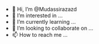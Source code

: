 - 👋 Hi, I’m @Mudassirazazd
- 👀 I’m interested in ...
- 🌱 I’m currently learning ...
- 💞️ I’m looking to collaborate on ...
- 📫 How to reach me ...

<!---
Mudassirazazd/Mudassirazazd is a ✨ special ✨ repository because its `README.md` (this file) appears on your GitHub profile.
You can click the Preview link to take a look at your changes.
--->
